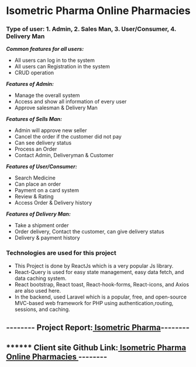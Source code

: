 # Isometric Pharma Online Pharmacies 

### Type of user: 1. Admin, 2. Sales Man, 3. User/Consumer, 4. Delivery Man
***Common features for all users:***
* All users can log in to the system
* All users can Registration in the system
* CRUD operation

***Features of Admin:***
*	Manage the overall system
*	Access and show all information of every user
*	Approve salesman & Delivery Man

***Features of Sells Man:***
*	Admin will approve new seller 
*	Cancel the order if the customer did not pay
*	Can see delivery status
*	Process an Order
*	Contact Admin, Deliveryman & Customer

***Features of User/Consumer:***
*	Search Medicine
*	Can place an order
*	Payment on a card system
*	Review & Rating
*	Access Order & Delivery history

***Features of Delivery Man:***
*	Take a shipment order
*	Order delivery, Contact the customer, can give delivery status 
*	Delivery & payment history

### Technologies are used for this project
*	This Project is done by ReactJs which is a very popular Js library.
*	React-Query is used for easy state management, easy data fetch, and data caching system.
*	React bootstrap, React toast, React-hook-forms, React-icons, and Axios are also used here.
*	In the backend, used Laravel which is a popular, free, and open-source MVC-based web framework for PHP using authentication,routing, sessions, and caching.


## -------- Project Report:[ Isometric Pharma](https://drive.google.com/file/d/1C_JmiL8Y4LvY262xjX4vpgISR68SIHca/view?usp=sharing)--------
## ****** Client site Github Link:[ Isometric Pharma Online Pharmacies ](https://github.com/Emrul-Hasan/Isometric-Pharma-E-Commerce-Website-Client-Site)--------
